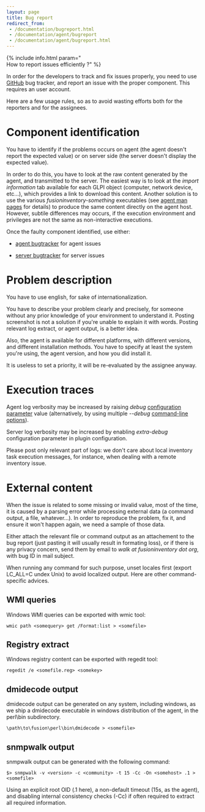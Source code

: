 ```yaml
---
layout: page
title: Bug report
redirect_from:
 - /documentation/bugreport.html
 - /documentation/agent/bugreport
 - /documentation/agent/bugreport.html
---
```


{% include info.html param="<br/>How to report issues efficiently ?" %}

In order for the developers to track and fix issues properly, you need to use
[GitHub](https://github.com/fusioninventory/) bug tracker, and report an issue
with the proper component. This requires an user account.

Here are a few usage rules, so as to avoid wasting efforts both for the
reporters and for the assignees.

# Component identification

You have to identify if the problems occurs on agent (the agent doesn't report
the expected value) or on server side (the server doesn't display the expected
value).

In order to do this, you have to look at the raw content generated by the
agent, and transmitted to the server. The easiest way is to look at the
*import information* tab available for each GLPI object (computer, network
device, etc...), which provides a link to download this content. Another
solution is to use the various *fusioninventory-something* executables (see
[agent man pages](agent/man/) for details) to produce the same content directly
on the agent host. However, subtile differences may occurs, if the execution
environment and privileges are not the same as non-interactive executions.

Once the faulty component identified, use either:

* [agent bugtracker](https://github.com/fusioninventory/fusioninventory-agent/issues) for agent issues

* [server bugtracker](https://github.com/fusioninventory/fusioninventory-for-glpi/issues) for server issues

# Problem description

You have to use english, for sake of internationalization.

You have to describe your problem clearly and precisely, for someone without
any prior knowledge of your environment to understand it. Posting screenshot is
not a solution if you're unable to explain it with words. Posting relevant log
extract, or agent output, is a better idea.

Also, the agent is available for different platforms, with different versions,
and different installation methods. You have to specify at least the system
you're using, the agent version, and how you did install it.

It is useless to set a priority, it will be re-evaluated by the assignee anyway.

# Execution traces

Agent log verbosity may be increased by raising *debug* [configuration parameter](agent/configuration.html) 
value (alternatively, by using multiple *--debug* [command-line options](agent/man/)).

Server log verbosity may be increased by enabling *extra-debug* configuration
parameter in plugin configuration.

Please post only relevant part of logs: we don't care about local inventory
task execution messages, for instance, when dealing with a remote inventory
issue.

# External content

When the issue is related to some missing or invalid value, most of the time,
it is caused by a parsing error while processing external data (a command
output, a file, whatever...). In order to reproduce the problem, fix it, and ensure it won't happen again, we need a sample of those data.

Either attach the relevant file or command output as an attachement to the bug
report (just pasting it will usually result in formating loss), or if there is
any privacy concern, send them by email to *walk at fusioninventory dot org*, with bug ID in mail subject.

When running any command for such purpose, unset locales first (export LC_ALL=C
undex Unix) to avoid localized output. Here are other command-specific advices.

## WMI queries

Windows WMI queries can be exported with wmic tool:

    wmic path <somequery> get /Format:list > <somefile>

## Registry extract

Windows registry content can be exported with regedit tool:

    regedit /e <somefile.reg> <somekey>

## dmidecode output

dmidecode output can be generated on any system, including windows, as we ship
a dmidecode executable in windows distribution of the agent, in the perl\bin
subdirectory.

    \path\to\fusion\perl\bin\dmidecode > <somefile>

## snmpwalk output

snmpwalk output can be generated with the following command:

    $> snmpwalk -v <version> -c <community> -t 15 -Cc -On <somehost> .1 > <somefile>

Using an explicit root OID (.1 here), a non-default timeout (15s, as the
agent), and disabling internal consistency checks (-Cc) if often required to
extract all required information.
